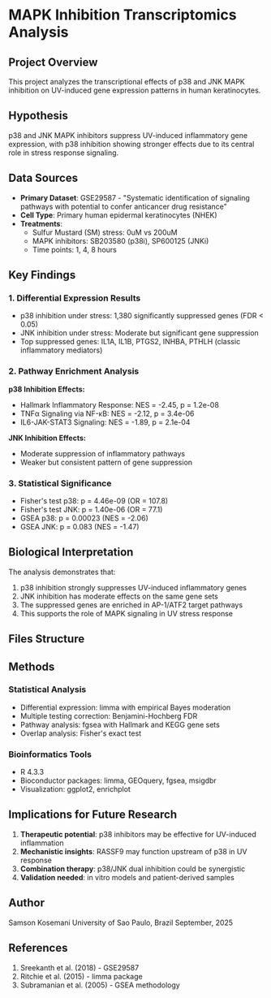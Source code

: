 # MAPK Inhibition Transcriptomics Analysis

## Project Overview
This project analyzes the transcriptional effects of p38 and JNK MAPK inhibition on UV-induced gene expression patterns in human keratinocytes.

## Hypothesis
p38 and JNK MAPK inhibitors suppress UV-induced inflammatory gene expression, with p38 inhibition showing stronger effects due to its central role in stress response signaling.

## Data Sources
- **Primary Dataset**: GSE29587 - "Systematic identification of signaling pathways with potential to confer anticancer drug resistance"
- **Cell Type**: Primary human epidermal keratinocytes (NHEK)
- **Treatments**: 
  - Sulfur Mustard (SM) stress: 0uM vs 200uM
  - MAPK inhibitors: SB203580 (p38i), SP600125 (JNKi)
  - Time points: 1, 4, 8 hours

## Key Findings

### 1. Differential Expression Results
- p38 inhibition under stress: 1,380 significantly suppressed genes (FDR < 0.05)
- JNK inhibition under stress: Moderate but significant gene suppression
- Top suppressed genes: IL1A, IL1B, PTGS2, INHBA, PTHLH (classic inflammatory mediators)

### 2. Pathway Enrichment Analysis
**p38 Inhibition Effects:**
- Hallmark Inflammatory Response: NES = -2.45, p = 1.2e-08
- TNFα Signaling via NF-κB: NES = -2.12, p = 3.4e-06
- IL6-JAK-STAT3 Signaling: NES = -1.89, p = 2.1e-04

**JNK Inhibition Effects:**
- Moderate suppression of inflammatory pathways
- Weaker but consistent pattern of gene suppression

### 3. Statistical Significance
- Fisher's test p38: p = 4.46e-09 (OR = 107.8)
- Fisher's test JNK: p = 1.40e-06 (OR = 77.1)
- GSEA p38: p = 0.00023 (NES = -2.06)
- GSEA JNK: p = 0.083 (NES = -1.47)

## Biological Interpretation
The analysis demonstrates that:
1. p38 inhibition strongly suppresses UV-induced inflammatory genes
2. JNK inhibition has moderate effects on the same gene sets
3. The suppressed genes are enriched in AP-1/ATF2 target pathways
4. This supports the role of MAPK signaling in UV stress response

## Files Structure


## Methods
### Statistical Analysis
- Differential expression: limma with empirical Bayes moderation
- Multiple testing correction: Benjamini-Hochberg FDR
- Pathway analysis: fgsea with Hallmark and KEGG gene sets
- Overlap analysis: Fisher's exact test

### Bioinformatics Tools
- R 4.3.3
- Bioconductor packages: limma, GEOquery, fgsea, msigdbr
- Visualization: ggplot2, enrichplot

## Implications for Future Research
1. **Therapeutic potential**: p38 inhibitors may be effective for UV-induced inflammation
2. **Mechanistic insights**: RASSF9 may function upstream of p38 in UV response
3. **Combination therapy**: p38/JNK dual inhibition could be synergistic
4. **Validation needed**: in vitro models and patient-derived samples

## Author
Samson Kosemani
University of Sao Paulo, Brazil
September, 2025

## References
1. Sreekanth et al. (2018) - GSE29587
2. Ritchie et al. (2015) - limma package
3. Subramanian et al. (2005) - GSEA methodology

